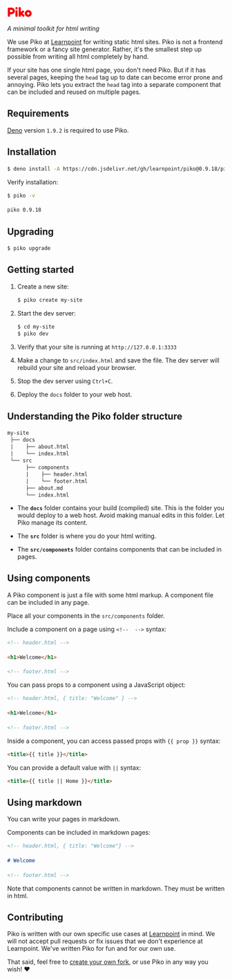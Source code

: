 <img src="piko.svg" height="24px">

_A minimal toolkit for html writing_

We use Piko at [Learnpoint](https://github.com/learnpoint) for writing static html sites. Piko is not a frontend framework or a fancy site generator. Rather, it's the smallest step up possible from writing all html completely by hand.

If your site has one single html page, you don't need Piko. But if it has several pages, keeping the ```head``` tag up to date can become error prone and annoying. Piko lets you extract the ```head``` tag into a separate component that can be included and reused on multiple pages.

## Requirements

[Deno](https://deno.land/manual/getting_started/installation) version ```1.9.2``` is required to use Piko.

## Installation

```bash
$ deno install -A https://cdn.jsdelivr.net/gh/learnpoint/piko@0.9.18/piko.js
```

Verify installation:

```bash
$ piko -v

piko 0.9.18
```

## Upgrading

```bash
$ piko upgrade
```

## Getting started

1. Create a new site:

    ```bash
    $ piko create my-site
    ```
2. Start the dev server:

    ```bash
    $ cd my-site
    $ piko dev
    ```

3. Verify that your site is running at ```http://127.0.0.1:3333```

4. Make a change to ```src/index.html``` and save the file. The dev server will rebuild your site and reload your browser.

5. Stop the dev server using ```Ctrl+C```.

6. Deploy the ```docs``` folder to your web host.

## Understanding the Piko folder structure

```
my-site
 ├── docs
 |    ├── about.html
 |    └── index.html
 └── src
      ├── components
      |    ├── header.html
      |    └── footer.html
      ├── about.md
      └── index.html
```

- The **```docs```** folder contains your build (compiled) site. This is the folder you would deploy to a web host. Avoid making manual edits in this folder. Let Piko manage its content.

- The **```src```** folder is where you do your html writing.

- The **```src/components```** folder contains components that can be included in pages.

## Using components

A Piko component is just a file with some html markup. A component file can be included in any page.

Place all your components in the ```src/components``` folder.

Include a component on a page using ```<!--  -->``` syntax:

```html
<!-- header.html -->

<h1>Welcome</h1>

<!-- footer.html -->
```

You can pass props to a component using a JavaScript object:

```html
<!-- header.html, { title: "Welcome" } -->

<h1>Welcome</h1>

<!-- footer.html -->
```

Inside a component, you can access passed props with ```{{ prop }}``` syntax:

```html
<title>{{ title }}</title>
```

You can provide a default value with ```||``` syntax:

```html
<title>{{ title || Home }}</title>
```

## Using markdown

You can write your pages in markdown.

Components can be included in markdown pages:

```md
<!-- header.html, { title: "Welcome"} -->

# Welcome

<!-- footer.html -->
```

Note that components cannot be written in markdown. They must be written in html.

## Contributing

Piko is written with our own specific use cases at [Learnpoint](https://github.com/learnpoint) in mind. We will not accept pull requests or fix issues that we don't experience at Learnpoint. We've written Piko for fun and for our own use.

That said, feel free to [create your own fork](https://docs.github.com/en/free-pro-team@latest/github/getting-started-with-github/fork-a-repo), or use Piko in any way you wish! ❤️
